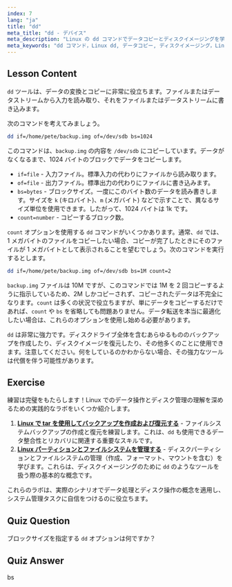 ```yaml
---
index: 7
lang: "ja"
title: "dd"
meta_title: "dd - デバイス"
meta_description: "Linux の dd コマンドでデータコピーとディスクイメージングを学びましょう。if、of、bs などのオプションを理解しましょう。Linux データ管理の旅を始めましょう！"
meta_keywords: "dd コマンド，Linux dd, データコピー, ディスクイメージング，Linux チュートリアル，初心者，ガイド，データバックアップ"
---
```


## Lesson Content

`dd` ツールは、データの変換とコピーに非常に役立ちます。ファイルまたはデータストリームから入力を読み取り、それをファイルまたはデータストリームに書き込みます。

次のコマンドを考えてみましょう。

```bash
dd if=/home/pete/backup.img of=/dev/sdb bs=1024
```

このコマンドは、`backup.img` の内容を `/dev/sdb` にコピーしています。データがなくなるまで、1024 バイトのブロックでデータをコピーします。

- `if=file` - 入力ファイル。標準入力の代わりにファイルから読み取ります。
- `of=file` - 出力ファイル。標準出力の代わりにファイルに書き込みます。
- `bs=bytes` - ブロックサイズ。一度にこのバイト数のデータを読み書きします。サイズを `k` (キロバイト)、`m` (メガバイト) などで示すことで、異なるサイズ単位を使用できます。したがって、1024 バイトは 1k です。
- `count=number` - コピーするブロック数。

`count` オプションを使用する `dd` コマンドがいくつかあります。通常、`dd` では、1 メガバイトのファイルをコピーしたい場合、コピーが完了したときにそのファイルが 1 メガバイトとして表示されることを望むでしょう。次のコマンドを実行するとします。

```bash
dd if=/home/pete/backup.img of=/dev/sdb bs=1M count=2
```

`backup.img` ファイルは 10M ですが、このコマンドでは 1M を 2 回コピーするように指示しているため、2M しかコピーされず、コピーされたデータは不完全になります。`count` は多くの状況で役立ちますが、単にデータをコピーするだけであれば、`count` や `bs` を省略しても問題ありません。データ転送を本当に最適化したい場合は、これらのオプションを使用し始める必要があります。

`dd` は非常に強力です。ディスクドライブ全体を含むあらゆるもののバックアップを作成したり、ディスクイメージを復元したり、その他多くのことに使用できます。注意してください。何をしているのかわからない場合、その強力なツールは代償を伴う可能性があります。

## Exercise

練習は完璧をもたらします！Linux でのデータ操作とディスク管理の理解を深めるための実践的なラボをいくつか紹介します。

1. **[Linux で tar を使用してバックアップを作成および復元する](https://labex.io/ja/labs/comptia-create-and-restore-a-backup-with-tar-in-linux-590843)** - ファイルシステムバックアップの作成と復元を練習します。これは、`dd` も使用できるデータ整合性とリカバリに関連する重要なスキルです。
2. **[Linux パーティションとファイルシステムを管理する](https://labex.io/ja/labs/comptia-manage-linux-partitions-and-filesystems-590845)** - ディスクパーティションとファイルシステムの管理（作成、フォーマット、マウントを含む）を学びます。これらは、ディスクイメージングのために `dd` のようなツールを扱う際の基本的な概念です。

これらのラボは、実際のシナリオでデータ処理とディスク操作の概念を適用し、システム管理タスクに自信をつけるのに役立ちます。

## Quiz Question

ブロックサイズを指定する `dd` オプションは何ですか？

## Quiz Answer

bs
